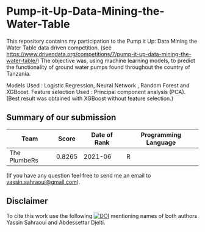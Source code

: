 # Pump-it-Up-Data-Mining-the-Water-Table

This repository contains my participation to the Pump it Up: Data Mining the Water Table data driven competition. 
(see https://www.drivendata.org/competitions/7/pump-it-up-data-mining-the-water-table/)
The objective was, using machine learning models, to predict the functionality of ground water pumps found throughout the country of Tanzania.



Models Used : Logistic Regression, Neural Network , Random Forest and XGBoost. 
Feature selection Used : Principal component analysis (PCA).
(Best result was obtained with XGBoost without feature selection.)

## Summary of our submission 

Team | Score | Date of Rank | Programming Language
--- | --- | --- | --- 
The PlumbeRs| 0.8265 | 2021-06 | R


(If you have any question feel free to send me an email to yassin.sahraoui@gmail.com).


## Disclaimer

To cite this work use the following 
[![DOI](https://zenodo.org/badge/387724805.svg)](https://zenodo.org/badge/latestdoi/387724805) mentioning names of both authors Yassin Sahraoui and Abdessettar Djelti.
